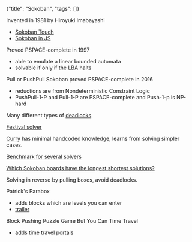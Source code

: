 {"title": "Sokoban", "tags": []}

Invented in 1981 by Hiroyuki Imabayashi
* [Sokoban Touch](https://play.google.com/store/apps/details?id=jp.thinkingrabbit.sokobantouch_free)
* [Sokoban in JS](http://birrell.org/andrew/sokoban/)

Proved PSPACE-complete in 1997
* able to emulate a linear bounded automata
* solvable if only if the LBA halts

Pull or PushPull Sokoban proved PSPACE-complete in 2016
* reductions are from Nondeterministic Constraint Logic
* PushPull-1-P and Pull-1-P are PSPACE-complete and Push-1-p is NP-hard

Many different types of [deadlocks](http://sokobano.de/wiki/index.php?title=Deadlocks).

[Festival solver](https://festival-solver.site/)

[Curry](https://festival-solver.site/curry/) has minimal handcoded knowledge, learns from solving simpler cases.

[Benchmark for several solvers](http://sokobano.de/wiki/index.php?title=Solver_Statistics)

[Which Sokoban boards have the longest shortest solutions?](https://sokoban-max-moves.herokuapp.com/)

Solving in reverse by pulling boxes, avoid deadlocks.

Patrick's Parabox
* adds blocks which are levels you can enter
* [trailer](https://www.youtube.com/watch?v=Rl_ohYPXNMo)

Block Pushing Puzzle Game But You Can Time Travel
* adds time travel portals

